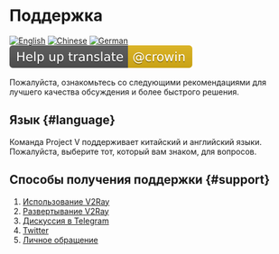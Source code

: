# Поддержка

[![English](../resources/english.svg)](https://www.v2ray.com/en/welcome/help.html) [![Chinese](../resources/chinese.svg)](https://www.v2ray.com/chapter_00/help.html) [![German](../resources/german.svg)](https://www.v2ray.com/de/welcome/help.html) [![Перевод](../resources/lang.svg)](https://crowdin.com/project/v2ray)

Пожалуйста, ознакомьтесь со следующими рекомендациями для лучшего качества обсуждения и более быстрого решения.

## Язык {#language}

Команда Project V поддерживает китайский и английский языки. Пожалуйста, выберите тот, который вам знаком, для вопросов.

## Способы получения поддержки {#support}

1. [Использование V2Ray](https://github.com/v2ray/v2ray-core/issues)
2. [Развертывание V2Ray](https://github.com/v2ray/planning)
3. [Дискуссия в Telegram](tg.md)
4. [Twitter](https://twitter.com/projectv2ray)
5. [Личное обращение](pgp.md)